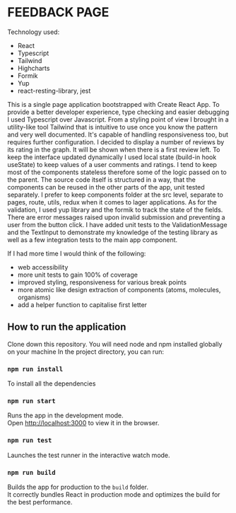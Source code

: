 # FEEDBACK PAGE

Technology used:

- React
- Typescript
- Tailwind
- Highcharts
- Formik
- Yup
- react-resting-library, jest

This is a single page application bootstrapped with Create React App. To provide a better developer experience, type checking and easier debugging I used Typescript over Javascript. From a styling point of view I brought in a utility-like tool Tailwind that is intuitive to use once you know the pattern and very well documented. It's capable of handling responsiveness too, but requires further configuration. I decided to display a number of reviews by its rating in the graph. It will be shown when there is a first review left. To keep the interface updated dynamically I used local state (build-in hook useState) to keep values of a user comments and ratings. I tend to keep most of the components stateless therefore some of the logic passed on to the parent. The source code itself is structured in a way, that the components can be reused in the other parts of the app, unit tested separately. I prefer to keep components folder at the src level, separate to pages, route, utils, redux when it comes to lager applications.
As for the validation, I used yup library and the formik to track the state of the fields. There are error messages raised upon invalid submission and preventing a user from the button click. I have added unit tests to the ValidationMessage and the TextInput to demonstrate my knowledge of the testing library as well as a few integration tests to the main app component.

If I had more time I would think of the following:

- web accessibility
- more unit tests to gain 100% of coverage
- improved styling, responsiveness for various break points
- more atomic like design extraction of components (atoms, molecules, organisms)
- add a helper function to capitalise first letter

## How to run the application

Clone down this repository. You will need node and npm installed globally on your machine
In the project directory, you can run:

### `npm run install`

To install all the dependencies

### `npm run start`

Runs the app in the development mode.\
Open [http://localhost:3000](http://localhost:3000) to view it in the browser.

### `npm run test`

Launches the test runner in the interactive watch mode.

### `npm run build`

Builds the app for production to the `build` folder.\
It correctly bundles React in production mode and optimizes the build for the best performance.

